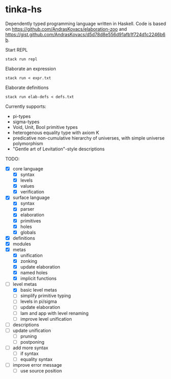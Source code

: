 # tinka-hs

Dependently typed programming language written in Haskell.
Code is based on https://github.com/AndrasKovacs/elaboration-zoo and https://gist.github.com/AndrasKovacs/d5d78d8e556d91afb1f724d1c2246b6b.

Start REPL
```
stack run repl
```

Elaborate an expression
```
stack run < expr.txt
```

Elaborate definitions
```
stack run elab-defs < defs.txt
```

Currently supports:
- pi-types
- sigma-types
- Void, Unit, Bool primitive types
- heterogenous equality type with axiom K
- predicative non-cumulative hierarchy of universes, with simple universe polymorphism
- "Gentle art of Levitation"-style descriptions

TODO:
- [x] core language
  - [x] syntax
  - [x] levels
  - [x] values
  - [x] verification
- [x] surface language
  - [x] syntax
  - [x] parser
  - [x] elaboration
  - [x] primitives
  - [x] holes
  - [x] globals
- [x] definitions
- [x] modules
- [x] metas
  - [x] unification
  - [x] zonking
  - [x] update elaboration
  - [x] named holes
  - [x] implicit functions
- [ ] level metas
  - [x] basic level metas
  - [ ] simplify primitive typing
  - [ ] levels in pi/sigma
  - [ ] update elaboration
  - [ ] lam and app with level renaming
  - [ ] improve level unification
- [ ] descriptions
- [ ] update unification
  - [ ] pruning
  - [ ] postponing
- [ ] add more syntax
  - [ ] if syntax
  - [ ] equality syntax
- [ ] improve error message
  - [ ] use source position
